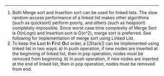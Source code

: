 













--- 
1. Both Merge sort and Insertion sort can be used for linked lists. The slow random-access performance of a linked list makes other algorithms (such as quicksort) perform poorly, and others (such as heapsort) completely impossible. Since worst case time complexity of Merge Sort is O(nLogn) and Insertion sort is O(n^2), merge sort is preferred. See following for implementation of merge sort using Linked List.
2. To keep the **L**ast **I**n **F**irst **O**ut order, a [[Stack]] can be implemented using linked list in two ways: a) In push operation, if new nodes are inserted at the beginning of linked list, then in pop operation, nodes must be removed from beginning. b) In push operation, if new nodes are inserted at the end of linked list, then in pop operation, nodes must be removed from end.